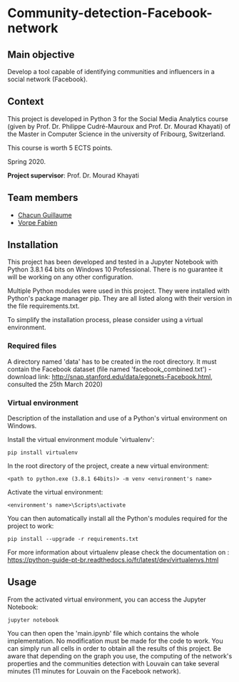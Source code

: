 # Community-detection-Facebook-network

## Main objective

Develop a tool capable of identifying communities and influencers in a social network (Facebook).

## Context

This project is developed in Python 3 for the Social Media Analytics course (given by Prof. Dr. Philippe Cudré-Mauroux and Prof. Dr. Mourad Khayati) of the Master in Computer Science in the university of Fribourg, Switzerland.

This course is worth 5 ECTS points.

Spring 2020.

**Project supervisor**: Prof. Dr. Mourad Khayati

## Team members

- [Chacun Guillaume](https://github.com/ChacunGu)
- [Vorpe Fabien](https://github.com/fabienvorpe)

## Installation

This project has been developed and tested in a Jupyter Notebook with Python 3.8.1 64 bits on Windows 10 Professional.  There is no guarantee it will be working on any other configuration.

Multiple Python modules were used in this project. They were installed with Python's package manager pip. They are all listed along with their version in the file requirements.txt.

To simplify the installation process, please consider using a virtual environment.

### Required files

A directory named 'data' has to be created in the root directory. It must contain the Facebook dataset (file named 'facebook_combined.txt') - download link: http://snap.stanford.edu/data/egonets-Facebook.html, consulted the 25th March 2020)

### Virtual environment

Description of the installation and use of a Python's virtual environment on Windows.

Install the virtual environment module 'virtualenv':
```
pip install virtualenv
```

In the root directory of the project, create a new virtual environment:
```
<path to python.exe (3.8.1 64bits)> -m venv <environment's name>
```

Activate the virtual environment:
```
<environment's name>\Scripts\activate
```

You can then automatically install all the Python's modules required for the project to work:
```
pip install --upgrade -r requirements.txt
```

For more information about virtualenv please check the documentation on : https://python-guide-pt-br.readthedocs.io/fr/latest/dev/virtualenvs.html

## Usage

From the activated virtual environment, you can access the Jupyter Notebook:
```
jupyter notebook
```

You can then open the 'main.ipynb' file which contains the whole implementation. No modification must be made for the code to work. You can simply run all cells in order to obtain all the results of this project. Be aware that depending on the graph you use, the computing of the network's properties and the communities detection with Louvain can take several minutes (11 minutes for Louvain on the Facebook network).
